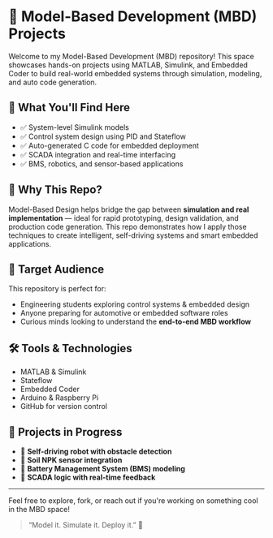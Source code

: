 # 🚀 Model-Based Development (MBD) Projects

Welcome to my Model-Based Development (MBD) repository! This space showcases hands-on projects using MATLAB, Simulink, and Embedded Coder to build real-world embedded systems through simulation, modeling, and auto code generation.

## 🔧 What You'll Find Here

- ✅ System-level Simulink models
- ✅ Control system design using PID and Stateflow
- ✅ Auto-generated C code for embedded deployment
- ✅ SCADA integration and real-time interfacing
- ✅ BMS, robotics, and sensor-based applications

## 🌱 Why This Repo?

Model-Based Design helps bridge the gap between **simulation and real implementation** — ideal for rapid prototyping, design validation, and production code generation. This repo demonstrates how I apply those techniques to create intelligent, self-driving systems and smart embedded applications.

## 🎯 Target Audience

This repository is perfect for:
- Engineering students exploring control systems & embedded design
- Anyone preparing for automotive or embedded software roles
- Curious minds looking to understand the **end-to-end MBD workflow**

## 🛠 Tools & Technologies

- MATLAB & Simulink
- Stateflow
- Embedded Coder
- Arduino & Raspberry Pi
- GitHub for version control

## 📌 Projects in Progress

- 🚜 **Self-driving robot with obstacle detection**
- 🧪 **Soil NPK sensor integration**
- 🔋 **Battery Management System (BMS) modeling**
- 🧠 **SCADA logic with real-time feedback**

---

Feel free to explore, fork, or reach out if you're working on something cool in the MBD space!

> “Model it. Simulate it. Deploy it.” 🚀
